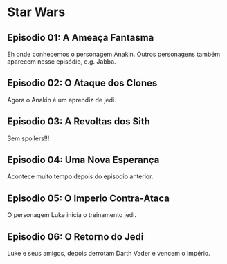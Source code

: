 # Star Wars

## Episodio 01: A Ameaça Fantasma

Eh onde conhecemos o personagem Anakin. Outros personagens
também aparecem nesse episódio, e.g. Jabba.

## Episodio 02: O Ataque dos Clones

Agora o Anakin é um aprendiz de jedi.

## Episodio 03: A Revoltas dos Sith

Sem spoilers!!!

## Episodio 04: Uma Nova Esperança

Acontece muito tempo depois do episodio anterior.

## Episodio 05: O Imperio Contra-Ataca

O personagem Luke inicia o treinamento jedi.

## Episodio 06: O Retorno do Jedi

Luke e seus amigos, depois derrotam Darth Vader e vencem o império.

